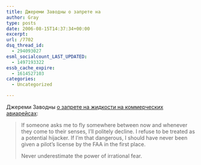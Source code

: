 ```yaml
---
title: Джереми Заводны о запрете на
author: Gray
type: posts
date: 2006-08-15T14:37:34+00:00
excerpt:
url: /7702
dsq_thread_id:
  - 294093027
esml_socialcount_LAST_UPDATED:
  - 1497193322
essb_cache_expire:
  - 1614527103
categories:
  - Uncategorized

---
```








Джереми Заводны <a href="http://jeremy.zawodny.com/blog/archives/007175.html" target="_blank">о запрете на жидкости на коммерческих авиарейсах</a>:

> If someone asks me to fly somewhere between now and whenever they come to their senses, I&#8217;ll politely decline. I refuse to be treated as a potential hijacker. If I&#8217;m that dangerous, I should have never been given a pilot&#8217;s license by the FAA in the first place.
> 
> Never underestimate the power of irrational fear.